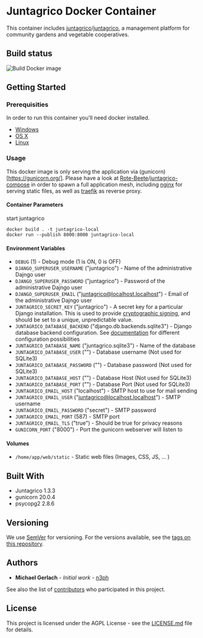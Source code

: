# Juntagrico Docker Container

This container includes [juntagrico](https://github.com/juntagrico)/[juntagrico](https://github.com/juntagrico/juntagrico), a management platform for community gardens and vegetable cooperatives.

## Build status

![Build Docker image](https://github.com/Rote-Beete/juntagrico-docker/workflows/Build%20Docker%20image/badge.svg)

## Getting Started

### Prerequisities

In order to run this container you'll need docker installed.

* [Windows](https://docs.docker.com/windows/started)
* [OS X](https://docs.docker.com/mac/started/)
* [Linux](https://docs.docker.com/linux/started/)

### Usage

This docker image is only serving the application via (gunicorn)[https://gunicorn.org/]. Please have a look at [Rote-Beete](https://github.com/Rote-Beete)/[juntagrico-compose](https://github.com/Rote-Beete/juntagrico-compose) in order to spawn a full application mesh, including [nginx](https://www.nginx.com/) for serving static files, as well as [traefik](https://doc.traefik.io/traefik/) as reverse proxy.


#### Container Parameters

start juntagrico

```shell
docker build . -t juntagrico-local
docker run --publish 8000:8000 juntagrico-local
```

#### Environment Variables

* `DEBUG` (1) - Debug mode (1 is ON, 0 is OFF)
* `DJANGO_SUPERUSER_USERNAME` ("juntagrico") - Name of the administrative Dajngo user
* `DJANGO_SUPERUSER_PASSWORD` ("juntagrico") - Password of the administrative Dajngo user
* `DJANGO_SUPERUSER_EMAIL` ("juntagrico@localhost.localhost") - Email of the administrative Dajngo user
* `JUNTAGRICO_SECRET_KEY` ("juntagrico") - A secret key for a particular Django installation. This is used to provide [cryptographic signing](https://docs.djangoproject.com/en/3.1/topics/signing/), and should be set to a unique, unpredictable value.
* `JUNTAGRICO_DATABASE_BACKEND` ("django.db.backends.sqlite3") - Django database backend configuration. See [documentation](https://docs.djangoproject.com/en/3.1/ref/databases/) for different configuration possibilities
* `JUNTAGRICO_DATABASE_NAME` ("juntagrico.sqlite3") - Name of the database
* `JUNTAGRICO_DATABASE_USER` ("") - Database username (Not used for SQLite3)
* `JUNTAGRICO_DATABASE_PASSWORD` ("") - Database password (Not used for SQLite3)
* `JUNTAGRICO_DATABASE_HOST` ("") - Database Host (Not used for SQLite3)
* `JUNTAGRICO_DATABASE_PORT` ("") - Database Port (Not used for SQLite3)
* `JUNTAGRICO_EMAIL_HOST` ("localhost") - SMTP host to use for mail sending
* `JUNTAGRICO_EMAIL_USER` ("juntagrico@localhost.localhost") - SMTP username
* `JUNTAGRICO_EMAIL_PASSWORD` ("secret") - SMTP password
* `JUNTAGRICO_EMAIL_PORT` (587) - SMTP port
* `JUNTAGRICO_EMAIL_TLS` ("true") - Should be true for privacy reasons
* `GUNICORN_PORT` ("8000") - Port the gunicorn webserver will listen to

#### Volumes

* `/home/app/web/static` - Static web files (Images, CSS, JS, ... )

## Built With

* Juntagrico 1.3.3
* gunicorn 20.0.4
* psycopg2 2.8.6

## Versioning

We use [SemVer](http://semver.org/) for versioning. For the versions available, see the
[tags on this repository](https://github.com/Rote-Beete/juntagrico-docker/tags).

## Authors

* **Michael Gerlach** - *Initial work* - [n3ph](https://github.com/n3ph)

See also the list of [contributors](https://github.com/Rote-Beete/juntagrico-docker/contributors) who
participated in this project.

## License

This project is licensed under the AGPL License - see the [LICENSE.md](LICENSE.md) file for details.
